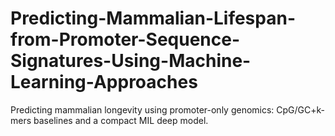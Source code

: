 # Predicting-Mammalian-Lifespan-from-Promoter-Sequence-Signatures-Using-Machine-Learning-Approaches
Predicting mammalian longevity using promoter-only genomics: CpG/GC+k-mers baselines and a compact MIL deep model.
